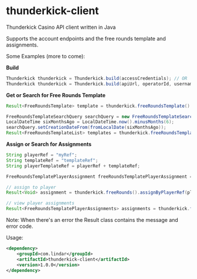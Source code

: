 # thunderkick-client
Thunderkick Casino API client written in Java

Supports the account endpoints and the free rounds template and assignments. 

Some Examples (more to come): 

**Build**
``` java
Thunderkick thunderkick = Thunderkick.build(accessCredentials); // OR
Thunderkick thunderkick = Thunderkick.build(apiUrl, operatorId, username, password);
```


**Get or Search for Free Rounds Template**
``` java
Result<FreeRoundsTemplate> template = thunderkick.freeRoundsTemplate().get(templateRef);

FreeRoundsTemplateSearchQuery searchQuery = new FreeRoundsTemplateSearchQuery();
LocalDateTime sixMonthsAgo = LocalDateTime.now().minusMonths(6);
searchQuery.setCreationDateFrom(fromLocalDate(sixMonthsAgo));
Result<FreeRoundsTemplateList> templates = thunderkick.freeRoundsTemplate().search(searchQuery);
```

**Assign or Search for Assignments**
``` java
String playerRef = "myRef";
String templateRef = "templateRef";
String playerTemplateRef = playerRef + templateRef;

FreeRoundsTemplatePlayerAssignment freeRoundsTemplatePlayerAssignment = new FreeRoundsTemplatePlayerAssignment(fromLocalDate(LocalDateTime.now()), fromLocalDate(LocalDateTime.now().plusMonths(1)), templateRef);

// assign to player
Result<Void> assignment = thunderkick.freeRounds().assignByPlayerRef(playerRef, playerTemplateRef, freeRoundsTemplatePlayerAssignment);

// view player assignments
Result<FreeRoundsTemplatePlayerAssignments> assignments = thunderkick.freeRounds().getPlayerAssignmentsByPlayerRef(playerRef, false);
```

Note: When there's an error the Result class contains the message and error code. 

Usage:

```xml
<dependency>
    <groupId>com.lindar</groupId>
    <artifactId>thunderkick-client</artifactId>
    <version>1.0.0</version>
</dependency>
```
